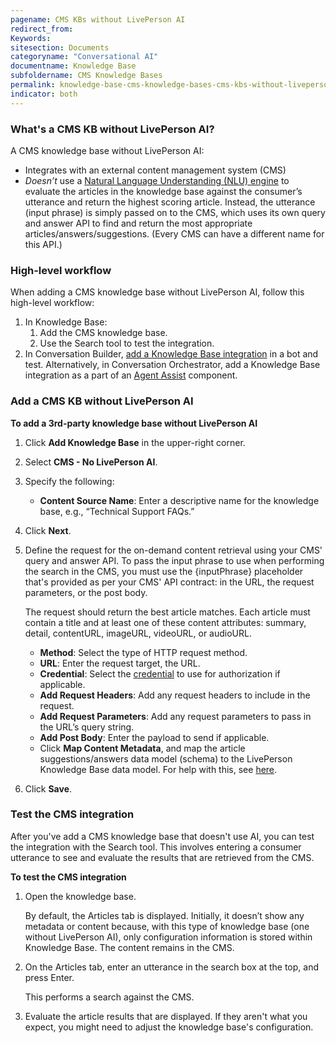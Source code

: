 ```yaml
---
pagename: CMS KBs without LivePerson AI
redirect_from:
Keywords:
sitesection: Documents
categoryname: "Conversational AI"
documentname: Knowledge Base
subfoldername: CMS Knowledge Bases
permalink: knowledge-base-cms-knowledge-bases-cms-kbs-without-liveperson-ai.html
indicator: both
---
```


### What's a CMS KB without LivePerson AI?

A CMS knowledge base without LivePerson AI:

* Integrates with an external content management system (CMS)
* *Doesn’t* use a [Natural Language Understanding (NLU) engine](intent-builder-natural-language-understanding.html) to evaluate the articles in the knowledge base against the consumer’s utterance and return the highest scoring article. Instead, the utterance (input phrase) is simply passed on to the CMS, which uses its own query and answer API to find and return the most appropriate articles/answers/suggestions. (Every CMS can have a different name for this API.)

### High-level workflow

When adding a CMS knowledge base without LivePerson AI, follow this high-level workflow:

1. In Knowledge Base: 
    1. Add the CMS knowledge base.
    2. Use the Search tool to test the integration.
2. In Conversation Builder, [add a Knowledge Base integration](conversation-builder-integrations-knowledge-base-integrations.html) in a bot and test. Alternatively, in Conversation Orchestrator, add a Knowledge Base integration as a part of an [Agent Assist](conversation-orchestrator-agent-assist-overview.html) component.

### Add a CMS KB without LivePerson AI

**To add a 3rd-party knowledge base without LivePerson AI**

1. Click **Add Knowledge Base** in the upper-right corner.
2. Select **CMS - No LivePerson AI**.
3. Specify the following:
    * **Content Source Name**: Enter a descriptive name for the knowledge base, e.g., “Technical Support FAQs.”
4. Click **Next**.
5. Define the request for the on-demand content retrieval using your CMS' query and answer API. To pass the input phrase to use when performing the search in the CMS, you must use the {inputPhrase} placeholder that's provided as per your CMS' API contract: in the URL, the request parameters, or the post body.

    The request should return the best article matches. Each article must contain a title and at least one of these content attributes: summary, detail, contentURL, imageURL, videoURL, or audioURL.
    * **Method**: Select the type of HTTP request method.
    * **URL**: Enter the request target, the URL.
    * **Credential**: Select the [credential](bot-accounts-credentials.html) to use for authorization if applicable.
    * **Add Request Headers**: Add any request headers to include in the request.
    * **Add Request Parameters**: Add any request parameters to pass in the URL’s query string.
    * **Add Post Body**: Enter the payload to send if applicable.
    * Click **Map Content Metadata**, and map the article suggestions/answers data model (schema) to the LivePerson Knowledge Base data model. For help with this, see [here](knowledge-base-cms-knowledge-bases-mapping-content-metadata.html).
7. Click **Save**.

### Test the CMS integration

After you've add a CMS knowledge base that doesn't use AI, you can test the integration with the Search tool. This involves entering a consumer utterance to see and evaluate the results that are retrieved from the CMS.

**To test the CMS integration**

1. Open the knowledge base.

    By default, the Articles tab is displayed. Initially, it doesn’t show any metadata or content because, with this type of knowledge base (one without LivePerson AI), only configuration information is stored within Knowledge Base. The content remains in the CMS.

2. On the Articles tab, enter an utterance in the search box at the top, and press Enter.

    This performs a search against the CMS.
    
3. Evaluate the article results that are displayed. If they aren't what you expect, you might need to adjust the knowledge base's configuration.
